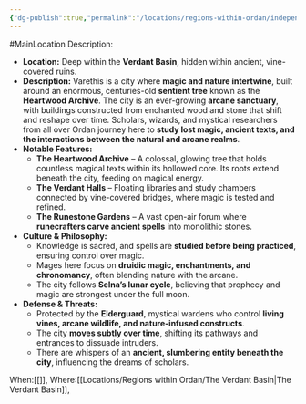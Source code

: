 ```yaml
---
{"dg-publish":true,"permalink":"/locations/regions-within-ordan/independent-land/city-of-varethis-the-living-library/"}
---
```


#MainLocation
Description:
- **Location:** Deep within the **Verdant Basin**, hidden within ancient, vine-covered ruins.
- **Description:** Varethis is a city where **magic and nature intertwine**, built around an enormous, centuries-old **sentient tree** known as the **Heartwood Archive**. The city is an ever-growing **arcane sanctuary**, with buildings constructed from enchanted wood and stone that shift and reshape over time. Scholars, wizards, and mystical researchers from all over Ordan journey here to **study lost magic, ancient texts, and the interactions between the natural and arcane realms**.
- **Notable Features:**
    - **The Heartwood Archive** – A colossal, glowing tree that holds countless magical texts within its hollowed core. Its roots extend beneath the city, feeding on magical energy.
    - **The Verdant Halls** – Floating libraries and study chambers connected by vine-covered bridges, where magic is tested and refined.
    - **The Runestone Gardens** – A vast open-air forum where **runecrafters carve ancient spells** into monolithic stones.
- **Culture & Philosophy:**
    - Knowledge is sacred, and spells are **studied before being practiced**, ensuring control over magic.
    - Mages here focus on **druidic magic, enchantments, and chronomancy**, often blending nature with the arcane.
    - The city follows **Selna’s lunar cycle**, believing that prophecy and magic are strongest under the full moon.
- **Defense & Threats:**
    - Protected by the **Elderguard**, mystical wardens who control **living vines, arcane wildlife, and nature-infused constructs**.
    - The city **moves subtly over time**, shifting its pathways and entrances to dissuade intruders.
    - There are whispers of an **ancient, slumbering entity beneath the city**, influencing the dreams of scholars.

When:[[]],
Where:[[Locations/Regions within Ordan/The Verdant Basin\|The Verdant Basin]],